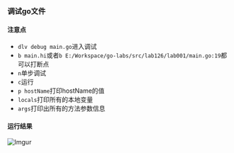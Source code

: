 ### 调试go文件

#### 注意点
 - `dlv debug main.go`进入调试
 - `b main.hi`或者`b E:/Workspace/go-labs/src/lab126/lab001/main.go:19`都可以打断点
 - `n`单步调试
 - `c`运行
 - `p hostName`打印hostName的值
 - `locals`打印所有的本地变量
 - `args`打印出所有的方法参数信息

#### 运行结果
![Imgur](https://i.imgur.com/ba9EChz.png)